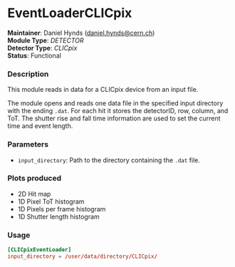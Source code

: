 # EventLoaderCLICpix
**Maintainer**: Daniel Hynds (<daniel.hynds@cern.ch>)   
**Module Type**: *DETECTOR*  
**Detector Type**: *CLICpix*  
**Status**: Functional   

### Description
This module reads in data for a CLICpix device from an input file.

The module opens and reads one data file in the specified input directory with the ending `.dat`. For each hit it stores the detectorID, row, column, and ToT. The shutter rise and fall time information are used to set the current time and event length.

### Parameters
* `input_directory`: Path to the directory containing the `.dat` file.

### Plots produced
* 2D Hit map
* 1D Pixel ToT histogram
* 1D Pixels per frame histogram
* 1D Shutter length histogram

### Usage
```toml
[CLICpixEventLoader]
input_directory = /user/data/directory/CLICpix/
```
